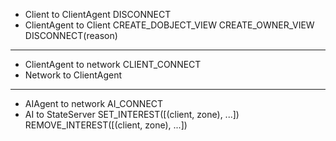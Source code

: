 * Client to ClientAgent
  DISCONNECT
* ClientAgent to Client
  CREATE_DOBJECT_VIEW
  CREATE_OWNER_VIEW
  DISCONNECT(reason)

--------------------------------------------------------------------------------

* ClientAgent to network
  CLIENT_CONNECT
* Network to ClientAgent

--------------------------------------------------------------------------------

* AIAgent to network
  AI_CONNECT
* AI to StateServer
  SET_INTEREST([(client, zone), ...])
  REMOVE_INTEREST([(client, zone), ...])
